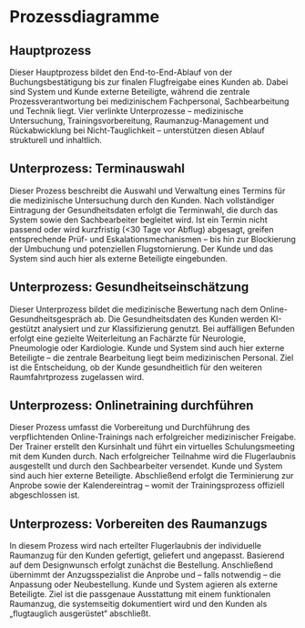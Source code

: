 # Prozessdiagramme

## Hauptprozess
 
Dieser Hauptprozess bildet den End-to-End-Ablauf von der Buchungsbestätigung bis zur finalen Flugfreigabe eines Kunden ab. Dabei sind System und Kunde externe Beteiligte, während die zentrale Prozessverantwortung bei medizinischem Fachpersonal, Sachbearbeitung und Technik liegt. Vier verlinkte Unterprozesse – medizinische Untersuchung, Trainingsvorbereitung, Raumanzug-Management und Rückabwicklung bei Nicht-Tauglichkeit – unterstützen diesen Ablauf strukturell und inhaltlich.

## Unterprozess: Terminauswahl
Dieser Prozess beschreibt die Auswahl und Verwaltung eines Termins für die medizinische Untersuchung durch den Kunden. Nach vollständiger Eintragung der Gesundheitsdaten erfolgt die Terminwahl, die durch das System sowie den Sachbearbeiter begleitet wird. Ist ein Termin nicht passend oder wird kurzfristig (<30 Tage vor Abflug) abgesagt, greifen entsprechende Prüf- und Eskalationsmechanismen – bis hin zur Blockierung der Umbuchung und potenziellen Flugstornierung. Der Kunde und das System sind auch hier als externe Beteiligte eingebunden.
 
## Unterprozess: Gesundheitseinschätzung
Dieser Unterprozess bildet die medizinische Bewertung nach dem Online-Gesundheitsgespräch ab. Die Gesundheitsdaten des Kunden werden KI-gestützt analysiert und zur Klassifizierung genutzt. Bei auffälligen Befunden erfolgt eine gezielte Weiterleitung an Fachärzte für Neurologie, Pneumologie oder Kardiologie. Kunde und System sind auch hier externe Beteiligte – die zentrale Bearbeitung liegt beim medizinischen Personal. Ziel ist die Entscheidung, ob der Kunde gesundheitlich für den weiteren Raumfahrtprozess zugelassen wird.
 
## Unterprozess: Onlinetraining durchführen
Dieser Prozess umfasst die Vorbereitung und Durchführung des verpflichtenden Online-Trainings nach erfolgreicher medizinischer Freigabe. Der Trainer erstellt den Kursinhalt und führt ein virtuelles Schulungsmeeting mit dem Kunden durch. Nach erfolgreicher Teilnahme wird die Flugerlaubnis ausgestellt und durch den Sachbearbeiter versendet. Kunde und System sind auch hier externe Beteiligte. Abschließend erfolgt die Terminierung zur Anprobe sowie der Kalendereintrag – womit der Trainingsprozess offiziell abgeschlossen ist.
 
## Unterprozess: Vorbereiten des Raumanzugs
In diesem Prozess wird nach erteilter Flugerlaubnis der individuelle Raumanzug für den Kunden gefertigt, geliefert und angepasst. Basierend auf dem Designwunsch erfolgt zunächst die Bestellung. Anschließend übernimmt der Anzugsspezialist die Anprobe und – falls notwendig – die Anpassung oder Neubestellung. Kunde und System agieren als externe Beteiligte. Ziel ist die passgenaue Ausstattung mit einem funktionalen Raumanzug, die systemseitig dokumentiert wird und den Kunden als „flugtauglich ausgerüstet“ abschließt.
